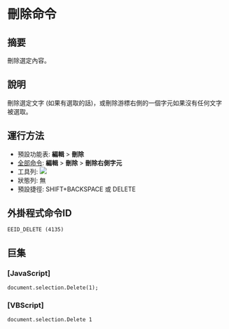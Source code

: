 # 刪除命令

## 摘要

刪除選定內容。

## 說明

刪除選定文字 (如果有選取的話)，或刪除游標右側的一個字元如果沒有任何文字被選取。

## 運行方法

- 預設功能表: **編輯** \> **刪除**
- [全部命令](../tools/all_commands): **編輯** \> **刪除**
\> **刪除右側字元**
- 工具列: ![](../../images/delete..png)
- 狀態列: 無
- 預設捷徑: SHIFT+BACKSPACE 或 DELETE

## 外掛程式命令ID

```
EEID_DELETE (4135)
```

## 巨集

### \[JavaScript\]

```
document.selection.Delete(1);
```

### \[VBScript\]

```
document.selection.Delete 1
```
